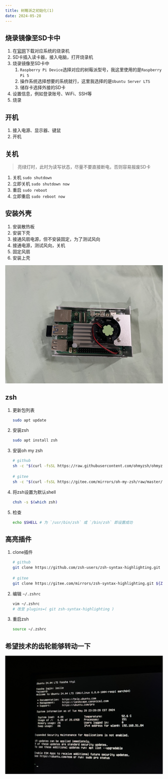 ```yaml
---
title: 树莓派之初始化(1)
date: 2024-05-28
---
```


## 烧录镜像至SD卡中

1. 在[官网](https://www.raspberrypi.com/software/)下载对应系统的烧录机
2. SD卡插入读卡器，接入电脑，打开烧录机
3. 烧录镜像至SD卡中
    1. `Raspberry Pi Device`选择对应的树莓派型号，我这里使用的是`Raspberry Pi 5`
    2. 操作系统选择想要的系统就行，这里我选择的是`Ubuntu Server LTS`
    3. 储存卡选择外接的SD卡
4. 设置信息，例如登录账号、WiFi、SSH等
5. 烧录

## 开机

1. 接入电源、显示器、键鼠
2. 开机

## 关机

> 亮绿灯时，此时为读写状态，尽量不要直接断电，否则容易报废SD卡

1. 关机 `sudo shutdown`
2. 立即关机 `sudo shutdown now`
3. 重启 `sudo reboot`
4. 立即重启 `sudo reboot now`

## 安装外壳

1. 安装散热板
2. 安装下壳
3. 接通风扇电源，但不安装固定，为了测试风向
4. 接通电源，测试风向，关机
5. 固定风扇
6. 安装上壳

![Image](../.vuepress/public/blogs/raspberry/pi.jpg)

## zsh

1. 更新包列表
   ```bash
   sudo apt update
   ```
2. 安装zsh
   ```bash
   sudo apt install zsh
   ```
3. 安装oh my zsh
   ```bash
   # github
   sh -c "$(curl -fsSL https://raw.githubusercontent.com/ohmyzsh/ohmyzsh/master/tools/install.sh)"

   # gitee
   sh -c "$(curl -fsSL https://gitee.com/mirrors/oh-my-zsh/raw/master/tools/install.sh)"
   ```
4. 将zsh设置为默认shell
   ```bash
   chsh -s $(which zsh)
   ```
5. 检查
   ```bash
   echo $SHELL # 为 `/usr/bin/zsh` 或 `/bin/zsh` 即设置成功
   ```

## 高亮插件

1. clone插件
   ```bash
   # github
   git clone https://github.com/zsh-users/zsh-syntax-highlighting.git ${ZSH_CUSTOM:-~/.oh-my-zsh/custom}/plugins/zsh-syntax-highlighting

   # gitee
   git clone https://gitee.com/mirrors/zsh-syntax-highlighting.git ${ZSH_CUSTOM:-~/.oh-my-zsh/custom}/plugins/zsh-syntax-highlighting
   ```
2. 编辑 `~/.zshrc`
   ```bash
   vim ~/.zshrc
   # 改至 plugins=( git zsh-syntax-highlighting )
   ```
3. 重启zsh
   ```bash
   source ~/.zshrc
   ```

## 希望技术的齿轮能够转动一下

![Image](../.vuepress/public/blogs/raspberry/code.jpg)
